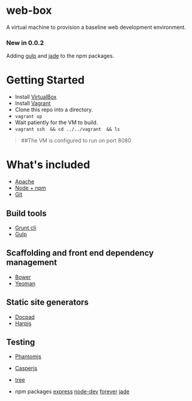 web-box
=======

A virtual machine to provision a baseline web development environment.

### New in 0.0.2
Adding [gulp](http://gulpjs.com/) and [jade](http://jade-lang.com/) to the npm packages.

# Getting Started 

* Install [VirtualBox](https://www.virtualbox.org/)
* Install [Vagrant](http://downloads.vagrantup.com/)
* Clone this repo into a directory.  
* ```vagrant up```
* Wait patiently for the VM to build.
* ```vagrant ssh  && cd ../../vagrant  && ls```

> ##The VM is configured to run on port 8080

# What's included

* [Apache](http://apache.org/)
* [Node + npm](http://nodejs.org/)
* [Git](http://git-scm.com/)

## Build tools
* [Grunt cli](http://gruntjs.com/getting-started)
* [Gulp](http://gruntjs.com/getting-started)

## Scaffolding and front end dependency management
* [Bower](http://bower.io/)
* [Yeoman](http://yeoman.io/)

## Static site generators
* [Docpad](http://docpad.org/)
* [Harpjs](http://harpjs.com/)

## Testing
* [Phantomjs](http://phantomjs.org/)
* [Casperjs](http://casperjs.org/)


* [tree ](http://bit.ly/PGVXlw)
* npm packages [express](http://expressjs.com/) [node-dev](https://github.com/fgnass/node-dev) [forever](https://npmjs.org/package/forever) [jade](http://jade-lang.com/)


